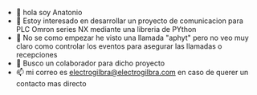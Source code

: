 - 👋 hola soy Anatonio 
- 👀 Estoy interesado en desarrollar un proyecto de comunicacion para PLC Omron series NX mediante una libreria de PYthon
- 🌱 No se como empezar he visto una llamada "aphyt" pero no veo muy claro como controlar los eventos para asegurar las llamadas o recepciones
- 💞️ Busco un colaborador para dicho proyecto
- 📫 mi correo es electrogilbra@electrogilbra.com en caso de querer un contacto mas directo

<!---
AntonioGilSanchez/AntonioGilSanchez is a ✨ special ✨ repository because its `README.md` (this file) appears on your GitHub profile.
You can click the Preview link to take a look at your changes.
--->
